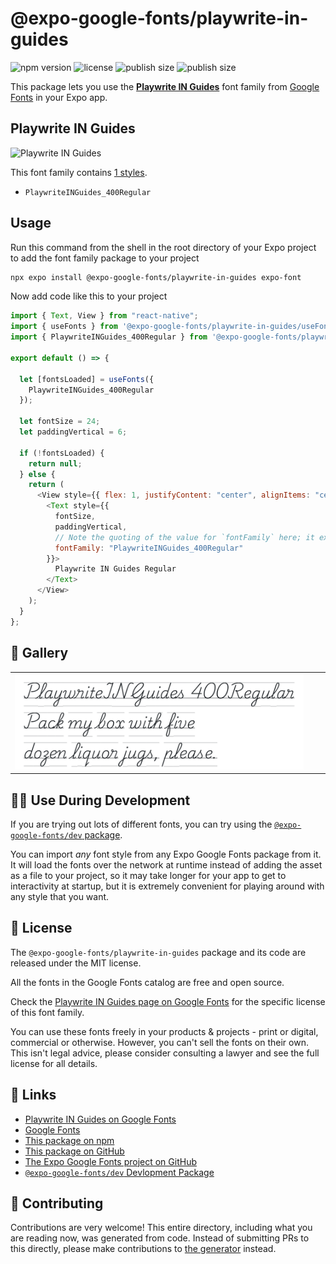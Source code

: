 # @expo-google-fonts/playwrite-in-guides

![npm version](https://flat.badgen.net/npm/v/@expo-google-fonts/playwrite-in-guides)
![license](https://flat.badgen.net/github/license/expo/google-fonts)
![publish size](https://flat.badgen.net/packagephobia/install/@expo-google-fonts/playwrite-in-guides)
![publish size](https://flat.badgen.net/packagephobia/publish/@expo-google-fonts/playwrite-in-guides)

This package lets you use the [**Playwrite IN Guides**](https://fonts.google.com/specimen/Playwrite+IN+Guides) font family from [Google Fonts](https://fonts.google.com/) in your Expo app.

## Playwrite IN Guides

![Playwrite IN Guides](./font-family.png)

This font family contains [1 styles](#-gallery).

- `PlaywriteINGuides_400Regular`

## Usage

Run this command from the shell in the root directory of your Expo project to add the font family package to your project

```sh
npx expo install @expo-google-fonts/playwrite-in-guides expo-font
```

Now add code like this to your project

```js
import { Text, View } from "react-native";
import { useFonts } from '@expo-google-fonts/playwrite-in-guides/useFonts';
import { PlaywriteINGuides_400Regular } from '@expo-google-fonts/playwrite-in-guides/400Regular';

export default () => {

  let [fontsLoaded] = useFonts({
    PlaywriteINGuides_400Regular
  });

  let fontSize = 24;
  let paddingVertical = 6;

  if (!fontsLoaded) {
    return null;
  } else {
    return (
      <View style={{ flex: 1, justifyContent: "center", alignItems: "center" }}>
        <Text style={{
          fontSize,
          paddingVertical,
          // Note the quoting of the value for `fontFamily` here; it expects a string!
          fontFamily: "PlaywriteINGuides_400Regular"
        }}>
          Playwrite IN Guides Regular
        </Text>
      </View>
    );
  }
};
```

## 🔡 Gallery


||||
|-|-|-|
|![PlaywriteINGuides_400Regular](./400Regular/PlaywriteINGuides_400Regular.ttf.png)||||


## 👩‍💻 Use During Development

If you are trying out lots of different fonts, you can try using the [`@expo-google-fonts/dev` package](https://github.com/expo/google-fonts/tree/master/font-packages/dev#readme).

You can import _any_ font style from any Expo Google Fonts package from it. It will load the fonts over the network at runtime instead of adding the asset as a file to your project, so it may take longer for your app to get to interactivity at startup, but it is extremely convenient for playing around with any style that you want.


## 📖 License

The `@expo-google-fonts/playwrite-in-guides` package and its code are released under the MIT license.

All the fonts in the Google Fonts catalog are free and open source.

Check the [Playwrite IN Guides page on Google Fonts](https://fonts.google.com/specimen/Playwrite+IN+Guides) for the specific license of this font family.

You can use these fonts freely in your products & projects - print or digital, commercial or otherwise. However, you can't sell the fonts on their own. This isn't legal advice, please consider consulting a lawyer and see the full license for all details.

## 🔗 Links

- [Playwrite IN Guides on Google Fonts](https://fonts.google.com/specimen/Playwrite+IN+Guides)
- [Google Fonts](https://fonts.google.com/)
- [This package on npm](https://www.npmjs.com/package/@expo-google-fonts/playwrite-in-guides)
- [This package on GitHub](https://github.com/expo/google-fonts/tree/master/font-packages/playwrite-in-guides)
- [The Expo Google Fonts project on GitHub](https://github.com/expo/google-fonts)
- [`@expo-google-fonts/dev` Devlopment Package](https://github.com/expo/google-fonts/tree/master/font-packages/dev)

## 🤝 Contributing

Contributions are very welcome! This entire directory, including what you are reading now, was generated from code. Instead of submitting PRs to this directly, please make contributions to [the generator](https://github.com/expo/google-fonts/tree/master/packages/generator) instead.
